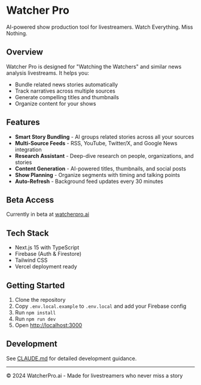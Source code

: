 # Watcher Pro

AI-powered show production tool for livestreamers. Watch Everything. Miss Nothing.

## Overview

Watcher Pro is designed for "Watching the Watchers" and similar news analysis livestreams. It helps you:

- Bundle related news stories automatically
- Track narratives across multiple sources
- Generate compelling titles and thumbnails
- Organize content for your shows

## Features

- **Smart Story Bundling** - AI groups related stories across all your sources
- **Multi-Source Feeds** - RSS, YouTube, Twitter/X, and Google News integration
- **Research Assistant** - Deep-dive research on people, organizations, and stories
- **Content Generation** - AI-powered titles, thumbnails, and social posts
- **Show Planning** - Organize segments with timing and talking points
- **Auto-Refresh** - Background feed updates every 30 minutes

## Beta Access

Currently in beta at [watcherpro.ai](https://watcherpro.ai)

## Tech Stack

- Next.js 15 with TypeScript
- Firebase (Auth & Firestore)
- Tailwind CSS
- Vercel deployment ready

## Getting Started

1. Clone the repository
2. Copy `.env.local.example` to `.env.local` and add your Firebase config
3. Run `npm install`
4. Run `npm run dev`
5. Open [http://localhost:3000](http://localhost:3000)

## Development

See [CLAUDE.md](./CLAUDE.md) for detailed development guidance.

---

© 2024 WatcherPro.ai - Made for livestreamers who never miss a story